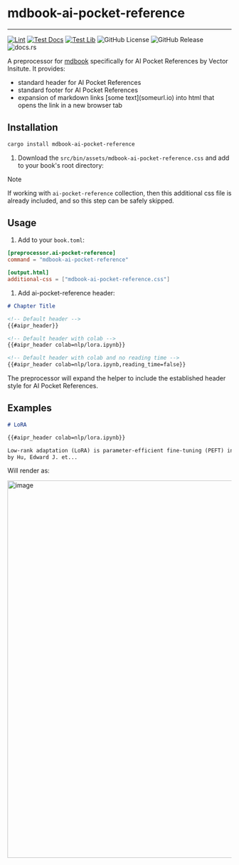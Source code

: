 # mdbook-ai-pocket-reference

---------------------------------------------------------------------------------------

[![Lint](https://github.com/VectorInstitute/mdbook-ai-pocket-reference/actions/workflows/lint.yml/badge.svg)](https://github.com/VectorInstitute/mdbook-ai-pocket-reference/actions/workflows/lint.yml)
[![Test Docs](https://github.com/VectorInstitute/mdbook-ai-pocket-reference/actions/workflows/test_docs.yml/badge.svg)](https://github.com/VectorInstitute/mdbook-ai-pocket-reference/actions/workflows/test_docs.yml)
[![Test Lib](https://github.com/VectorInstitute/mdbook-ai-pocket-reference/actions/workflows/test.yml/badge.svg)](https://github.com/VectorInstitute/mdbook-ai-pocket-reference/actions/workflows/test.yml)
![GitHub License](https://img.shields.io/github/license/VectorInstitute/mdbook-ai-pocket-reference)
![GitHub Release](https://img.shields.io/github/v/release/VectorInstitute/mdbook-ai-pocket-reference)
![docs.rs](https://img.shields.io/docsrs/mdbook-ai-pocket-reference)

A preprocessor for [mdbook](https://rust-lang.github.io/mdBook/) specifically
for AI Pocket References by Vector Insitute. It provides:

- standard header for AI Pocket References
- standard footer for AI Pocket References
- expansion of markdown links \[some text\]\(someurl.io\) into html that opens
the link in a new browser tab

## Installation

```bash
cargo install mdbook-ai-pocket-reference
```

1. Download the `src/bin/assets/mdbook-ai-pocket-reference.css` and add to your
book's root directory:

> [!NOTE]
> If working with `ai-pocket-reference` collection, then this additional css
> file is already included, and so this step can be safely skipped.

## Usage

1. Add to your `book.toml`:

```toml
[preprocessor.ai-pocket-reference]
command = "mdbook-ai-pocket-reference"

[output.html]
additional-css = ["mdbook-ai-pocket-reference.css"]
```

1. Add ai-pocket-reference header:

```markdown
# Chapter Title

<!-- Default header -->
{{#aipr_header}}

<!-- Default header with colab -->
{{#aipr_header colab=nlp/lora.ipynb}}

<!-- Default header with colab and no reading time -->
{{#aipr_header colab=nlp/lora.ipynb,reading_time=false}}
```

The preprocessor will expand the helper to include the established header style
for AI Pocket References.

## Examples

```markdown
# LoRA

{{#aipr_header colab=nlp/lora.ipynb}}

Low-rank adaptation (LoRA) is parameter-efficient fine-tuning (PEFT) introduced
by Hu, Edward J. et...

```

Will render as:

<img width="846" alt="image" src="https://github.com/user-attachments/assets/a6812900-4f7f-4cc8-b0d4-1e4a67a558c0" />
